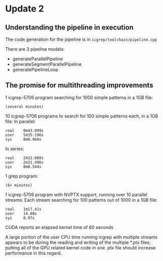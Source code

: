 # Update 2

## Understanding the pipeline in execution

The code generation for the pipeline is in `icgrep/toolchain/pipeline.cpp`

There are 3 pipeline models:

* generateParallelPipeline
* generateSegmentParallelPipeline
* generatePipelineLoop

## The promise for multithreading improvements

1 icgrep-5706 program searching for 1000 simple patterns in a 1GB file:
```
(several minutes)
```

10 icgrep-5706 programs to search for 100 simple patterns each, in a 1GB file:
In parallel:
```
real    0m43.099s
user    5m35.196s
sys     0m0.964s
```

In series:
```
real    2m32.088s
user    2m31.496s
sys     0m0.544s
```

1 grep program:
```
(6+ minutes)
```

1 icgrep-5706 program with NVPTX support, running over 10 parallel streams. Each stream searching for 100 patterns out of 1000 in a 1GB file:
```
real    1m17.41s
user    14.88s
sys     0.97s
```
CUDA reports an elapsed kernel time of 60 seconds

A large portion of the user CPU time running icgrep with multiple streams appears to be during the reading and writing of the multiple \*.ptx files; putting all of the GPU related kernel code in one .ptx file should increase performance in this regard.
